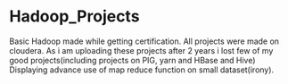 # Hadoop_Projects
Basic Hadoop made while getting certification.
All projects were made on cloudera.
As i am uploading these projects after 2 years i lost few of my good projects(including projects on PIG, yarn and HBase and Hive)
Displaying advance use of map reduce function on small dataset(irony).

